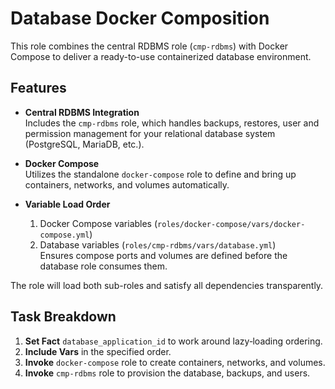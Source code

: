 # Database Docker Composition

This role combines the central RDBMS role (`cmp-rdbms`) with Docker Compose to deliver a ready-to-use containerized database environment.

## Features

- **Central RDBMS Integration**  
  Includes the `cmp-rdbms` role, which handles backups, restores, user and permission management for your relational database system (PostgreSQL, MariaDB, etc.).

- **Docker Compose**  
  Utilizes the standalone `docker-compose` role to define and bring up containers, networks, and volumes automatically.

- **Variable Load Order**  
  1. Docker Compose variables (`roles/docker-compose/vars/docker-compose.yml`)  
  2. Database variables (`roles/cmp-rdbms/vars/database.yml`)  
  Ensures compose ports and volumes are defined before the database role consumes them.

The role will load both sub-roles and satisfy all dependencies transparently.

## Task Breakdown

1. **Set Fact** `database_application_id` to work around lazy‐loading ordering.
2. **Include Vars** in the specified order.
3. **Invoke** `docker-compose` role to create containers, networks, and volumes.
4. **Invoke** `cmp-rdbms` role to provision the database, backups, and users.